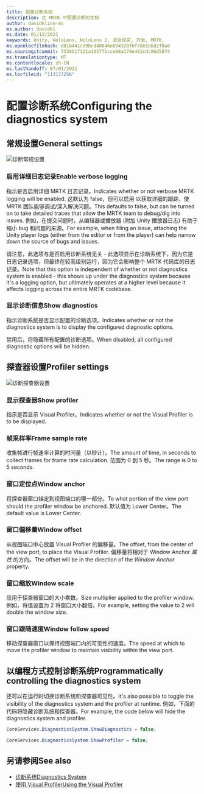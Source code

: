 ```yaml
---
title: 配置诊断系统
description: 在 MRTK 中配置诊断的文档
author: davidkline-ms
ms.author: davidkl
ms.date: 01/12/2021
keywords: Unity, HoloLens, HoloLens 2, 混合现实, 开发, MRTK,
ms.openlocfilehash: d81b441cd9bcd40846eb94320f6f7de1bbd2f0a8
ms.sourcegitcommit: f338b1f121a10577bcce08a174e462cdc86d5874
ms.translationtype: MT
ms.contentlocale: zh-CN
ms.lasthandoff: 07/01/2021
ms.locfileid: "113177256"
---
```

# <a name="configuring-the-diagnostics-system"></a><span data-ttu-id="d7eb8-104">配置诊断系统</span><span class="sxs-lookup"><span data-stu-id="d7eb8-104">Configuring the diagnostics system</span></span>

## <a name="general-settings"></a><span data-ttu-id="d7eb8-105">常规设置</span><span class="sxs-lookup"><span data-stu-id="d7eb8-105">General settings</span></span>

![诊断常规设置](../images/diagnostics/DiagnosticsGeneralSettings.png)

### <a name="enable-verbose-logging"></a><span data-ttu-id="d7eb8-107">启用详细日志记录</span><span class="sxs-lookup"><span data-stu-id="d7eb8-107">Enable verbose logging</span></span>

<span data-ttu-id="d7eb8-108">指示是否启用详细 MRTK 日志记录。</span><span class="sxs-lookup"><span data-stu-id="d7eb8-108">Indicates whether or not verbose MRTK logging will be enabled.</span></span> <span data-ttu-id="d7eb8-109">这默认为 false，但可以启用 以获取详细的跟踪，使 MRTK 团队能够调试/深入解决问题。</span><span class="sxs-lookup"><span data-stu-id="d7eb8-109">This defaults to false, but can be turned on to take detailed traces that allow the MRTK team to debug/dig into issues.</span></span> <span data-ttu-id="d7eb8-110">例如，在提交问题时，从编辑器或播放器 (附加 Unity 播放器日志) 有助于缩小 bug 和问题的来源。</span><span class="sxs-lookup"><span data-stu-id="d7eb8-110">For example, when filing an issue, attaching the Unity player logs (either from the editor or from the player) can help narrow down the source of bugs and issues.</span></span>

<span data-ttu-id="d7eb8-111">请注意，此选项与是否启用诊断系统无关 - 此选项显示在诊断系统下，因为它是日志记录选项，但最终在较高级别运行，因为它会影响整个 MRTK 代码库的日志记录。</span><span class="sxs-lookup"><span data-stu-id="d7eb8-111">Note that this option is independent of whether or not diagnostics system is enabled - this shows up under the diagnostics system because it's a logging option, but ultimately operates at a higher level because it affects logging across the entire MRTK codebase.</span></span>

### <a name="show-diagnostics"></a><span data-ttu-id="d7eb8-112">显示诊断信息</span><span class="sxs-lookup"><span data-stu-id="d7eb8-112">Show diagnostics</span></span>

<span data-ttu-id="d7eb8-113">指示诊断系统是否显示配置的诊断选项。</span><span class="sxs-lookup"><span data-stu-id="d7eb8-113">Indicates whether or not the diagnostics system is to display the configured diagnostic options.</span></span>

<span data-ttu-id="d7eb8-114">禁用后，将隐藏所有配置的诊断选项。</span><span class="sxs-lookup"><span data-stu-id="d7eb8-114">When disabled, all configured diagnostic options will be hidden.</span></span>

## <a name="profiler-settings"></a><span data-ttu-id="d7eb8-115">探查器设置</span><span class="sxs-lookup"><span data-stu-id="d7eb8-115">Profiler settings</span></span>

![诊断探查器设置](../images/diagnostics/DiagnosticsProfilerSettings.png)

### <a name="show-profiler"></a><span data-ttu-id="d7eb8-117">显示探查器</span><span class="sxs-lookup"><span data-stu-id="d7eb8-117">Show profiler</span></span>

<span data-ttu-id="d7eb8-118">指示是否显示 Visual Profiler。</span><span class="sxs-lookup"><span data-stu-id="d7eb8-118">Indicates whether or not the Visual Profiler is to be displayed.</span></span>

### <a name="frame-sample-rate"></a><span data-ttu-id="d7eb8-119">帧采样率</span><span class="sxs-lookup"><span data-stu-id="d7eb8-119">Frame sample rate</span></span>

<span data-ttu-id="d7eb8-120">收集帧进行帧速率计算的时间量（以秒计）。</span><span class="sxs-lookup"><span data-stu-id="d7eb8-120">The amount of time, in seconds to collect frames for frame rate calculation.</span></span> <span data-ttu-id="d7eb8-121">范围为 0 到 5 秒。</span><span class="sxs-lookup"><span data-stu-id="d7eb8-121">The range is 0 to 5 seconds.</span></span>

### <a name="window-anchor"></a><span data-ttu-id="d7eb8-122">窗口定位点</span><span class="sxs-lookup"><span data-stu-id="d7eb8-122">Window anchor</span></span>

<span data-ttu-id="d7eb8-123">将探查器窗口锚定到视图端口的哪一部分。</span><span class="sxs-lookup"><span data-stu-id="d7eb8-123">To what portion of the view port should the profiler window be anchored.</span></span> <span data-ttu-id="d7eb8-124">默认值为 Lower Center。</span><span class="sxs-lookup"><span data-stu-id="d7eb8-124">The default value is Lower Center.</span></span>

### <a name="window-offset"></a><span data-ttu-id="d7eb8-125">窗口偏移量</span><span class="sxs-lookup"><span data-stu-id="d7eb8-125">Window offset</span></span>

<span data-ttu-id="d7eb8-126">从视图端口中心放置 Visual Profiler 的偏移量。</span><span class="sxs-lookup"><span data-stu-id="d7eb8-126">The offset, from the center of the view port, to place the Visual Profiler.</span></span> <span data-ttu-id="d7eb8-127">偏移量将相对于 Window Anchor *属性* 的方向。</span><span class="sxs-lookup"><span data-stu-id="d7eb8-127">The offset will be in the direction of the *Window Anchor* property.</span></span>

### <a name="window-scale"></a><span data-ttu-id="d7eb8-128">窗口缩放</span><span class="sxs-lookup"><span data-stu-id="d7eb8-128">Window scale</span></span>

<span data-ttu-id="d7eb8-129">应用于探查器窗口的大小乘数。</span><span class="sxs-lookup"><span data-stu-id="d7eb8-129">Size multiplier applied to the profiler window.</span></span> <span data-ttu-id="d7eb8-130">例如，将值设置为 2 将窗口大小翻倍。</span><span class="sxs-lookup"><span data-stu-id="d7eb8-130">For example, setting the value to 2 will double the window size.</span></span>

### <a name="window-follow-speed"></a><span data-ttu-id="d7eb8-131">窗口跟随速度</span><span class="sxs-lookup"><span data-stu-id="d7eb8-131">Window follow speed</span></span>

<span data-ttu-id="d7eb8-132">移动探查器窗口以保持视图端口内的可见性的速度。</span><span class="sxs-lookup"><span data-stu-id="d7eb8-132">The speed at which to move the profiler window to maintain visibility within the view port.</span></span>

## <a name="programmatically-controlling-the-diagnostics-system"></a><span data-ttu-id="d7eb8-133">以编程方式控制诊断系统</span><span class="sxs-lookup"><span data-stu-id="d7eb8-133">Programmatically controlling the diagnostics system</span></span>

<span data-ttu-id="d7eb8-134">还可以在运行时切换诊断系统和探查器可见性。</span><span class="sxs-lookup"><span data-stu-id="d7eb8-134">It's also possible to toggle the visibility of the diagnostics system and the profiler at runtime.</span></span> <span data-ttu-id="d7eb8-135">例如，下面的代码将隐藏诊断系统和探查器。</span><span class="sxs-lookup"><span data-stu-id="d7eb8-135">For example, the code below will hide the diagnostics system and profiler.</span></span>

```c#
CoreServices.DiagnosticsSystem.ShowDiagnostics = false;

CoreServices.DiagnosticsSystem.ShowProfiler = false;
```

## <a name="see-also"></a><span data-ttu-id="d7eb8-136">另请参阅</span><span class="sxs-lookup"><span data-stu-id="d7eb8-136">See also</span></span>

- [<span data-ttu-id="d7eb8-137">诊断系统</span><span class="sxs-lookup"><span data-stu-id="d7eb8-137">Diagnostics System</span></span>](diagnostics-system-getting-started.md)
- [<span data-ttu-id="d7eb8-138">使用 Visual Profiler</span><span class="sxs-lookup"><span data-stu-id="d7eb8-138">Using the Visual Profiler</span></span>](using-visual-profiler.md)
